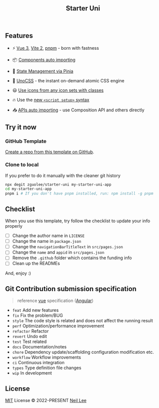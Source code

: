 <br>
<h2 align="center">Starter Uni</h2>
<br>

## Features

- ⚡️ [Vue 3](https://github.com/vuejs/vue-next), [Vite 2](https://github.com/vitejs/vite), [pnpm](https://pnpm.js.org/) - born with fastness

- 📦 [Components auto importing](./src/components)

- 🍍 [State Management via Pinia](https://pinia.esm.dev/)

- 🎨 [UnoCSS](https://github.com/antfu/unocss) - the instant on-demand atomic CSS engine

- 😃 [Use icons from any icon sets with classes](https://github.com/antfu/unocss/tree/main/packages/preset-icons)

- 🔥 Use the [new `<script setup>` syntax](https://github.com/vuejs/rfcs/pull/227)

- 📥 [APIs auto importing](https://github.com/antfu/unplugin-auto-import) - use Composition API and others directly

## Try it now

### GitHub Template

[Create a repo from this template on GitHub](https://github.com/zguolee/starter-uni/generate).

### Clone to local

If you prefer to do it manually with the cleaner git history

```bash
npx degit zguolee/starter-uni my-starter-uni-app
cd my-starter-uni-app
pnpm i # If you don't have pnpm installed, run: npm install -g pnpm
```

## Checklist

When you use this template, try follow the checklist to update your info properly

- [ ] Change the author name in `LICENSE`
- [ ] Change the name in `package.json`
- [ ] Change the `navigationBarTitleText` in `src/pages.json`
- [ ] Change the `name` and `appid` in `src/pages.json`
- [ ] Remove the `.github` folder which contains the funding info
- [ ] Clean up the READMEs

And, enjoy :)

## Git Contribution submission specification

> reference [vue](https://github.com/vuejs/vue/blob/dev/.github/COMMIT_CONVENTION.md) specification ([Angular](https://github.com/conventional-changelog/conventional-changelog/tree/master/packages/conventional-changelog-angular))

- `feat` Add new features
- `fix` Fix the problem/BUG
- `style` The code style is related and does not affect the running result
- `perf` Optimization/performance improvement
- `refactor` Refactor
- `revert` Undo edit
- `test` Test related
- `docs` Documentation/notes
- `chore` Dependency update/scaffolding configuration modification etc.
- `workflow` Workflow improvements
- `ci` Continuous integration
- `types` Type definition file changes
- `wip` In development

## License

[MIT](./LICENSE) License &copy; 2022-PRESENT [Neil Lee](https://github.com/zguolee)

